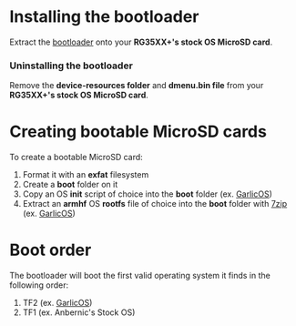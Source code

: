# Installing the bootloader
Extract the [bootloader](https://github.com/GarlicOS/bootloader_anbernic_rg35xxplus/archive/refs/heads/master.zip) onto your **RG35XX+'s stock OS MicroSD card**.
### Uninstalling the bootloader
Remove the **device-resources folder** and **dmenu.bin file** from your **RG35XX+'s stock OS MicroSD card**.

# Creating bootable MicroSD cards
To create a bootable MicroSD card:
1. Format it with an **exfat** filesystem
2. Create a **boot** folder on it
3. Copy an OS **init** script of choice into the **boot** folder (ex. [GarlicOS](https://github.com/GarlicOS/init_template/raw/main/init))
4. Extract an **armhf** OS **rootfs** file of choice into the **boot** folder with [7zip](https://www.7-zip.org/download.html) (ex. [GarlicOS](https://github.com/GarlicOS/buildroot/releases/latest))

# Boot order
The bootloader will boot the first valid operating system it finds in the following order:
1. TF2 (ex. [GarlicOS](https://github.com/GarlicOS/buildroot/releases/latest))
2. TF1 (ex. Anbernic's Stock OS)
